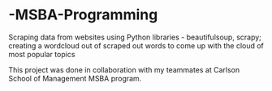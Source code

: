 # -MSBA-Programming
Scraping data from websites using Python libraries - beautifulsoup, scrapy; creating a wordcloud out of scraped out words to come up with the cloud of most popular topics

This project was done in collaboration with my teammates at Carlson School of Management MSBA program.
